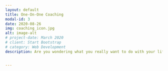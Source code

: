 ```yaml
---
layout: default
title: One-On-One Coaching
modal-id: 3
date: 2020-08-26
img: coaching_icon.jpg 
alt: image-alt
# project-date: March 2020
# client: Start Bootstrap
# category: Web Development
description: Are you wondering what you really want to do with your life? Do you know what you want, but are struggling to get there? Do you think you could maybe get there with some guidance and a good cup of tea?<br>You are looking for me.<br>I am going to share something with you here. It's clear that you're interested as you wouldn't have been reading so far.<br>It is possible to gain<br>control over your mental health.It is possible to maintain a healthy diet and to pick lifestyle choices that<br>serve you.It is possible to pick and thrive in a<br>career that you love.<br>It's possible not to be crippled by the fear of<br>failure or judgement.<br>It really is possible to be happy in this life. I know because I've experienced it and got through it myself...<br><br>Call me and we'll chat, see if we hit it off. If not, no worries, maybe I can recommend you to another coach that I know.<br>If yes, we're about to change your life!! This is so exciting.<br>Let's talk!<br>Call me. 0630058917Scared to make the call? That's okay. You can email me to get the ball rolling.<br>Speak soon!<br>Tineka


---
```

